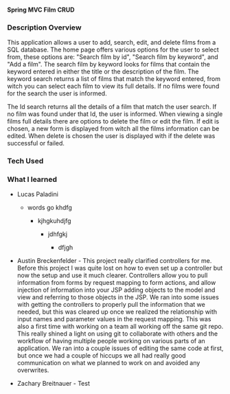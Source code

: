 #### Spring MVC Film CRUD



### Description Overview
This application allows a user to add, search, edit, and delete films from a SQL database. The home page offers various options for the user to select from, these options are: "Search film by id", "Search film by keyword", and "Add a film". The search film by keyword looks for films that contain the keyword entered in either the title or the description of the film. The keyword search returns a list of films that match the keyword entered, from witch you can select each film to view its full details. If no films were found for the search the user is informed.

The Id search returns all the details of a film that match the user search. If no film was found under that Id, the user is informed. When viewing a single films full details there are options to delete the film or edit the film. If edit is chosen, a new form is displayed from witch all the films information can be edited. When delete is chosen the user is displayed with if the delete was successful or failed. 

### Tech Used

###            **What I learned**

- Lucas Paladini
  - words go khdfg

    - kjhgkuhdjfg

      - jdhfgkj

        - dfjgh
- Austin Breckenfelder
          - This project really clarified controllers for me. Before this project I was quite lost on how to even set up a controller but now the setup and use it much clearer. Controllers allow you to pull information from forms by request mapping to form actions, and allow injection of information into your JSP adding objects to the model and view and referring to those objects in the JSP. We ran into some issues with getting the controllers to properly pull the information that we needed, but this was cleared up once we realized the relationship with input names and parameter values in the request mapping. This was also a first time with working on a team all working off the same git repo. This really shined a light on using git to collaborate with others and the workflow of having multiple people working on various parts of an application. We ran into a couple issues of editing the same code at first, but once we had a couple of hiccups we all had really good communication on what we planned to work on and avoided any overwrites.

- Zachary Breitnauer
          - Test
